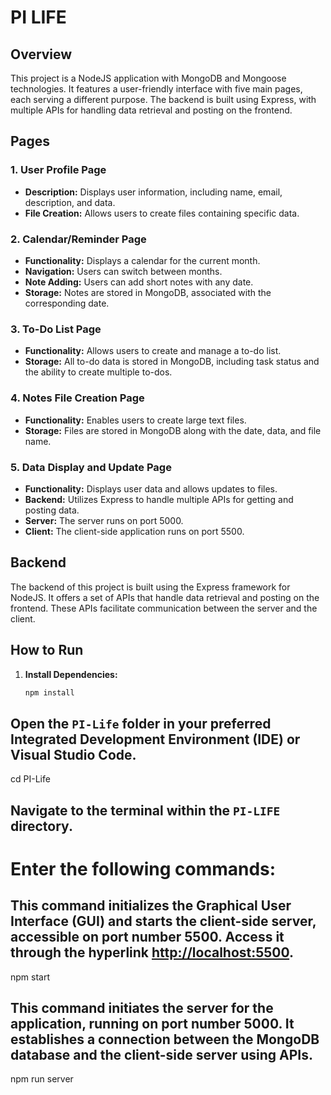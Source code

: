 # PI LIFE

## Overview

This project is a NodeJS application with MongoDB and Mongoose technologies. It features a user-friendly interface with five main pages, each serving a different purpose. The backend is built using Express, with multiple APIs for handling data retrieval and posting on the frontend.

## Pages

### 1. User Profile Page

- **Description:** Displays user information, including name, email, description, and data.
- **File Creation:** Allows users to create files containing specific data.

### 2. Calendar/Reminder Page

- **Functionality:** Displays a calendar for the current month.
- **Navigation:** Users can switch between months.
- **Note Adding:** Users can add short notes with any date.
- **Storage:** Notes are stored in MongoDB, associated with the corresponding date.

### 3. To-Do List Page

- **Functionality:** Allows users to create and manage a to-do list.
- **Storage:** All to-do data is stored in MongoDB, including task status and the ability to create multiple to-dos.

### 4. Notes File Creation Page

- **Functionality:** Enables users to create large text files.
- **Storage:** Files are stored in MongoDB along with the date, data, and file name.

### 5. Data Display and Update Page

- **Functionality:** Displays user data and allows updates to files.
- **Backend:** Utilizes Express to handle multiple APIs for getting and posting data.
- **Server:** The server runs on port 5000.
- **Client:** The client-side application runs on port 5500.

## Backend

The backend of this project is built using the Express framework for NodeJS. It offers a set of APIs that handle data retrieval and posting on the frontend. These APIs facilitate communication between the server and the client.

## How to Run

1. **Install Dependencies:**
   ```bash
   npm install


## Open the `PI-Life` folder in your preferred Integrated Development Environment (IDE) or Visual Studio Code.

cd PI-Life

## Navigate to the terminal within the `PI-LIFE` directory.

# Enter the following commands:

## This command initializes the Graphical User Interface (GUI) and starts the client-side server, accessible on port number 5500. Access it through the hyperlink [http://localhost:5500](http://localhost:5500).
npm start

## This command initiates the server for the application, running on port number 5000. It establishes a connection between the MongoDB database and the client-side server using APIs.
npm run server

